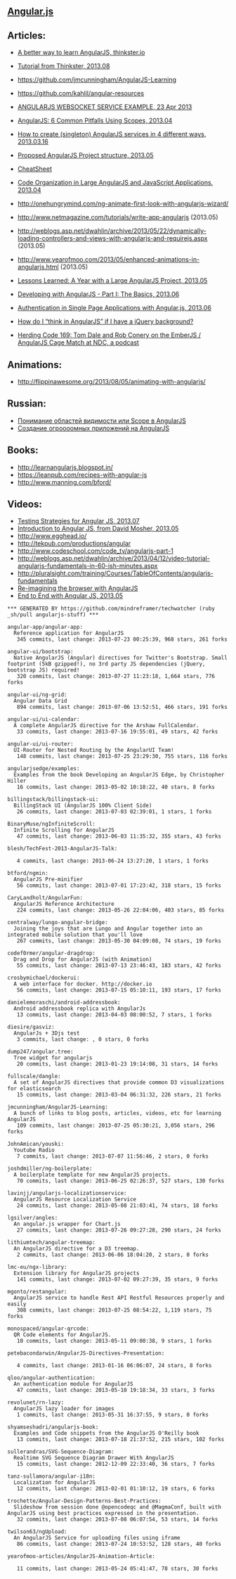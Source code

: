 ## [Angular.js](http://angularjs.org/)


## Articles:
  - [A better way to learn AngularJS, thinkster.io](http://www.thinkster.io/)
  - [Tutorial from Thinkster, 2013.08](http://www.thinkster.io/pick/GUIDJbpIie/angularjs-tutorial-learn-to-build-modern-web-apps)
  - https://github.com/jmcunningham/AngularJS-Learning
  - https://github.com/kahlil/angular-resources

  - [ANGULARJS WEBSOCKET SERVICE EXAMPLE, 23 Apr 2013](http://clintberry.com/2013/angular-js-websocket-service/)
  - [AngularJS: 6 Common Pitfalls Using Scopes, 2013.04](http://thenittygritty.co/angularjs-pitfalls-using-scopes)
  - [How to create (singleton) AngularJS services in 4 different ways, 2013.03.16](http://blog.jdriven.com/2013/03/how-to-create-singleton-angularjs-services-in-4-different-ways/)
  - [Proposed AngularJS Project structure, 2013.05](http://www.blogeek.com.ar/2013/05/18/proposed-angulars-project-structure/)
  - [CheatSheet](http://www.cheatography.com/proloser/cheat-sheets/angularjs/)
  - [Code Organization in Large AngularJS and JavaScript Applications, 2013.04](http://cliffmeyers.com/blog/2013/4/21/code-organization-angularjs-javascript)
  - http://onehungrymind.com/ng-animate-first-look-with-angularjs-wizard/
  - http://www.netmagazine.com/tutorials/write-app-angularjs (2013.05)
  - http://weblogs.asp.net/dwahlin/archive/2013/05/22/dynamically-loading-controllers-and-views-with-angularjs-and-requirejs.aspx (2013.05)
  - http://www.yearofmoo.com/2013/05/enhanced-animations-in-angularjs.html (2013.05)
  - [Lessons Learned: A Year with a Large AngularJS Project, 2013.05](http://joelhooks.com/blog/2013/05/22/lessons-learned-kicking-off-an-angularjs-project/)
  - [Developing with AngularJS - Part I: The Basics, 2013.06](http://raibledesigns.com/rd/entry/developing_with_angularjs_part_i)
  - [Authentication in Single Page Applications with Angular.js, 2013.06](http://www.frederiknakstad.com/authentication-in-single-page-applications-with-angular-js/)
  - [How do I “think in AngularJS” if I have a jQuery background?](http://stackoverflow.com/questions/14994391/how-do-i-think-in-angularjs-if-i-have-a-jquery-background)
  - [Herding Code 169: Tom Dale and Rob Conery on the EmberJS / AngularJS Cage Match at NDC, a podcast](http://herdingcode.com/herding-code-169-tom-dale-and-rob-conery-on-the-emberjs-angularjs-cage-match-at-ndc/)

## Animations:
  - http://flippinawesome.org/2013/08/05/animating-with-angularjs/

## Russian:
  - [Понимание областей видимости или Scope в AngularJS](http://habrahabr.ru/post/182670/)
  - [Создание огроооомных приложений на AngularJS](http://habrahabr.ru/post/182556/)

## Books:
  - http://learnangularjs.blogspot.in/
  - https://leanpub.com/recipes-with-angular-js
  - http://www.manning.com/bford/

## Videos:
  - [Testing Strategies for Angular JS, 2013.07](http://www.youtube.com/watch?v=UYVcY9EJcRs)
  - [Introduction to Angular JS, from David Mosher, 2013.05](http://www.youtube.com/watch?v=8ILQOFAgaXE&feature=youtu.be)
  - http://www.egghead.io/
  - http://tekpub.com/productions/angular
  - http://www.codeschool.com/code_tv/angularjs-part-1
  - http://weblogs.asp.net/dwahlin/archive/2013/04/12/video-tutorial-angularjs-fundamentals-in-60-ish-minutes.aspx
  - http://pluralsight.com/training/Courses/TableOfContents/angularjs-fundamentals
  - [Re-imagining the browser with AngularJS](http://parleys.com/play/5148922b0364bc17fc56c91b/chapter37/about)
  - [End to End with Angular JS, 2013.05](http://www.youtube.com/watch?v=hqAyiqUs93c)


<!-- PROJECTS_LIST_START -->
    *** GENERATED BY https://github.com/mindreframer/techwatcher (ruby _sh/pull angularjs-stuff) ***

    angular-app/angular-app:
      Reference application for AngularJS
       345 commits, last change: 2013-07-23 00:25:39, 968 stars, 261 forks

    angular-ui/bootstrap:
      Native AngularJS (Angular) directives for Twitter's Bootstrap. Small footprint (5kB gzipped!), no 3rd party JS dependencies (jQuery, bootstrap JS) required!
       320 commits, last change: 2013-07-27 11:23:18, 1,664 stars, 776 forks

    angular-ui/ng-grid:
      Angular Data Grid
       894 commits, last change: 2013-07-06 13:52:51, 466 stars, 191 forks

    angular-ui/ui-calendar:
      A complete AngularJS directive for the Arshaw FullCalendar.
       33 commits, last change: 2013-07-16 19:55:01, 49 stars, 42 forks

    angular-ui/ui-router:
      UI-Router for Nested Routing by the AngularUI Team!
       148 commits, last change: 2013-07-25 23:29:30, 755 stars, 116 forks

    angularjsedge/examples:
      Examples from the book Developing an AngularJS Edge, by Christopher Hiller
       16 commits, last change: 2013-05-02 10:18:22, 40 stars, 8 forks

    billingstack/billingstack-ui:
      BillingStack UI (AngularJS 100% Client Side)
       26 commits, last change: 2013-07-03 02:39:01, 1 stars, 1 forks

    BinaryMuse/ngInfiniteScroll:
      Infinite Scrolling for AngularJS
       47 commits, last change: 2013-06-03 11:35:32, 355 stars, 43 forks

    blesh/TechFest-2013-AngularJS-Talk:

       4 commits, last change: 2013-06-24 13:27:20, 1 stars, 1 forks

    btford/ngmin:
      AngularJS Pre-minifier
       56 commits, last change: 2013-07-01 17:23:42, 318 stars, 15 forks

    CaryLandholt/AngularFun:
      AngularJS Reference Architecture
       224 commits, last change: 2013-05-26 22:04:06, 403 stars, 85 forks

    centralway/lungo-angular-bridge:
      Joining the joys that are Lungo and Angular together into an integrated mobile solution that you'll love
       267 commits, last change: 2013-05-30 04:09:08, 74 stars, 19 forks

    codef0rmer/angular-dragdrop:
      Drag and Drop for AngularJS (with Animation)
       55 commits, last change: 2013-07-13 23:46:43, 183 stars, 42 forks

    crosbymichael/dockerui:
      A web interface for docker. http://docker.io
       56 commits, last change: 2013-07-15 05:10:11, 193 stars, 17 forks

    danielemoraschi/android-addressbook:
      Android addressbook replica with AngularJs
       13 commits, last change: 2013-04-03 08:00:52, 7 stars, 1 forks

    diesire/gasviz:
      AngularJs + 3Djs test
       3 commits, last change: , 0 stars, 0 forks

    dump247/angular.tree:
      Tree widget for angularjs
       20 commits, last change: 2013-01-23 19:14:08, 31 stars, 14 forks

    fullscale/dangle:
      A set of AngularJS directives that provide common D3 visualizations for elasticsearch
       15 commits, last change: 2013-03-04 06:31:32, 226 stars, 21 forks

    jmcunningham/AngularJS-Learning:
      A bunch of links to blog posts, articles, videos, etc for learning AngularJS
       109 commits, last change: 2013-07-25 05:30:21, 3,056 stars, 296 forks

    JohnAmican/youski:
      Youtube Radio
       7 commits, last change: 2013-07-07 11:56:46, 2 stars, 0 forks

    joshdmiller/ng-boilerplate:
      A boilerplate template for new AngularJS projects.
       70 commits, last change: 2013-06-25 02:26:37, 527 stars, 130 forks

    lavinjj/angularjs-localizationservice:
      AngularJS Resource Localization Service
       24 commits, last change: 2013-05-08 21:03:41, 74 stars, 18 forks

    lgsilver/angles:
      An angular.js wrapper for Chart.js
       27 commits, last change: 2013-07-26 09:27:28, 290 stars, 24 forks

    lithiumtech/angular-treemap:
      An AngularJS directive for a D3 treemap.
       2 commits, last change: 2013-06-06 18:04:20, 2 stars, 0 forks

    lmc-eu/ngx-library:
      Extension library for AngularJS projects
       141 commits, last change: 2013-07-02 09:27:39, 35 stars, 9 forks

    mgonto/restangular:
      AngularJS service to handle Rest API Restful Resources properly and easily
       308 commits, last change: 2013-07-25 08:54:22, 1,119 stars, 75 forks

    monospaced/angular-qrcode:
      QR Code elements for AngularJS.
       10 commits, last change: 2013-05-11 09:00:38, 9 stars, 1 forks

    petebacondarwin/AngularJS-Directives-Presentation:

       4 commits, last change: 2013-01-16 06:06:07, 24 stars, 8 forks

    qloo/angular-authentication:
      An authentication module for AngularJS
       47 commits, last change: 2013-05-10 19:18:34, 33 stars, 3 forks

    revolunet/rn-lazy:
      AngularJS lazy loader for images
       1 commits, last change: 2013-05-31 16:37:55, 9 stars, 0 forks

    shyamseshadri/angularjs-book:
      Examples and Code snippets from the AngularJS O'Reilly book
       13 commits, last change: 2013-07-18 21:37:52, 215 stars, 102 forks

    sullerandras/SVG-Sequence-Diagram:
      Realtime SVG Sequence Diagram Drawer With AngularJS
       15 commits, last change: 2012-12-09 22:33:40, 36 stars, 7 forks

    tanz-sullamora/angular-i18n:
      Localization for AngularJS
       12 commits, last change: 2013-02-01 01:10:12, 19 stars, 6 forks

    trochette/Angular-Design-Patterns-Best-Practices:
      Slideshow from session done @opencodeqc and @MagmaConf, built with AngularJS using best practices expressed in the presentation.
       32 commits, last change: 2013-07-08 06:07:54, 53 stars, 14 forks

    twilson63/ngUpload:
      An AngularJS Service for uploading files using iframe
       86 commits, last change: 2013-07-24 10:53:52, 128 stars, 40 forks

    yearofmoo-articles/AngularJS-Animation-Article:

       11 commits, last change: 2013-05-24 05:41:47, 78 stars, 30 forks
<!-- PROJECTS_LIST_END -->
